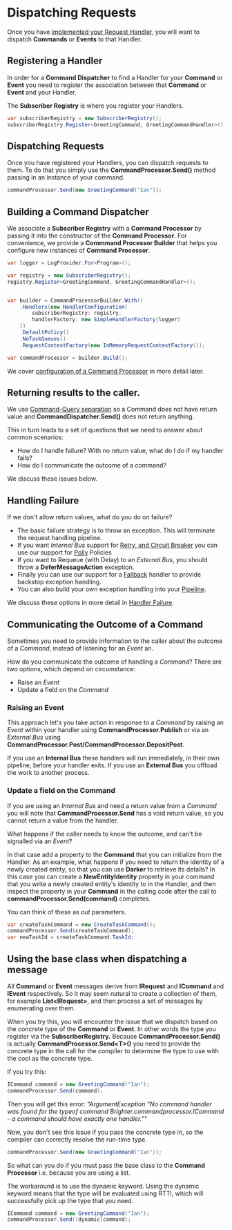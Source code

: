 # Dispatching Requests

Once you have [implemented your Request Handler](ImplementingAHandler.html), you will want to dispatch **Commands** or **Events** to that Handler.

## Registering a Handler

In order for a **Command Dispatcher** to find a Handler for your **Command** or **Event** you need to register the association between that **Command** or **Event** and your Handler.

The **Subscriber Registry** is where you register your Handlers.

``` csharp
var subscriberRegistry = new SubscriberRegistry();
subscriberRegistry.Register<GreetingCommand, GreetingCommandHandler>();
```

## Dispatching Requests

Once you have registered your Handlers, you can dispatch requests to them. To do that you simply use the **CommandProcessor.Send()** method passing in an instance of your command.

``` csharp
commandProcessor.Send(new GreetingCommand("Ian"));
```

## Building a Command Dispatcher

We associate a **Subscriber Registry** with a **Command Processor** by passing it into the constructor of the **Command Processor**. For convenience, we provide a **Commmand Processor Builder** that helps you
configure new instances of **Command Processor**.

``` csharp
var logger = LogProvider.For<Program>();

var registry = new SubscriberRegistry();
registry.Register<GreetingCommand, GreetingCommandHandler>();


var builder = CommandProcessorBuilder.With()
    .Handlers(new HandlerConfiguration(
        subscriberRegistry: registry,
        handlerFactory: new SimpleHandlerFactory(logger)
    ))
    .DefaultPolicy()
    .NoTaskQueues()
    .RequestContextFactory(new InMemoryRequestContextFactory());

var commandProcessor = builder.Build();
```

We cover [configuration of a Command Processor](BasicConfiguration.html)
in more detail later.

## Returning results to the caller.

We use [Command-Query
separation](https://martinfowler.com/bliki/CommandQuerySeparation.html) so a Command does not have return value and **CommandDispatcher.Send()** does not return anything.

This in turn leads to a set of questions that we need to answer about common scenarios:

-   How do I handle failure? With no return value, what do I do if my  handler fails?
-   How do I communicate the outcome of a command? 

We discuss these issues below.

## Handling Failure

If we don\'t allow return values, what do you do on failure?

-   The basic failure strategy is to throw an exception. This will terminate the request handling pipeline.
-   If you want *Internal Bus* support for [Retry, and Circuit Breaker](PolicyRetryAndCircuitBreaker.html) you can use our support for [Polly](https://github.com/App-vNext/Polly) Policies
-   If you want to Requeue (with Delay) to an *External Bus*, you should throw a **DeferMessageAction** exception.
-   Finally you can use our support for a [Fallback](PolicyFallback.html) handler to provide backstop exception handling.
-   You can also build your own exception handling into your [Pipeline](BuildingAPipeline.html).

We discuss these options in more detail in [Handler Failure](/contents/HandlerFailure.md).

## Communicating the Outcome of a Command

Sometimes you need to provide information to the caller about the outcome of a *Command*, instead of listening for an *Event* an. 

How do you communicate the outcome of handling a *Command*? There are two options, which depend on circumstance:

* Raise an *Event*
* Update a field on the *Command*

### Raising an Event

This approach let's you take action in response to a *Command* by raising an *Event* within your handler using **CommandProcessor.Publish** or via an *External Bus* using **CommandProcessor.Post/CommandProcessor.DepositPost**.

If you use an **Internal Bus** these handlers will run immediately, in their own pipeline, before your handler exits. If you use an **External Bus** you offload the work to another process. 

### Update a field on the Command

If you are using an *Internal Bus* and need a return value from a *Command* you will note that **CommandProcessor.Send** has a void return value, so you cannot return a value from the handler.

What happens if the caller needs to know the outcome, and can't be signalled via an *Event*?

In that case add a property to the **Command** that you can initialize from the Handler. As an example, what happens if you need to return the identity of a newly created entity, so that you can use **Darker** to retrieve its details? In this case you can create a **NewEntityIdentity** property in your command that you write a newly created entity\'s identity to in the Handler, and then inspect the property in your **Command** in the calling code after the call to **commandProcessor.Send(command)** completes.

You can think of these as *out* parameters.

``` csharp
var createTaskCommand = new CreateTaskCommand();
commandProcessor.Send(createTaskCommand);
var newTaskId = createTaskCommand.TaskId;
```

## Using the base class when dispatching a message

All **Command** or **Event** messages derive from **IRequest** and **ICommand** and **IEvent** respectively. So it may seem natural to create a collection of them, for example **List\<IRequest\>**, and then
process a set of messages by enumerating over them.

When you try this, you will encounter the issue that we dispatch based on the concrete type of the **Command** or **Event**. In other words the type you register via the **SubscriberRegistry.** Because
**CommandProcessor.Send()** is actually **CommandProcessor.Send\<T\>()** you need to provide the concrete type in the call for the compiler to determine the type to use with the cool as the concrete type.

If you try this:

``` csharp
ICommand command = new GreetingCommand("Ian");
commandProcessor.Send(command);
```

Then you will get this error: *\"ArgumentException \"No command handler was found for the typeof command Brighter.commandprocessor.ICommand - a command should have exactly one handler.\"\"*

Now, you don\'t see this issue if you pass the concrete type in, so the compiler can correctly resolve the run-time type.

``` csharp
commandProcessor.Send(new GreetingCommand("Ian"));
```

So what can you do if you must pass the base class to the **Command Processor** i.e. because you are using a list.

The workaround is to use the dynamic keyword. Using the dynamic keyword means that the type will be evaluated using RTTI, which will successfully pick up the type that you need.

``` csharp
ICommand command = new GreetingCommand("Ian");
commandProcessor.Send((dynamic)command);
```
